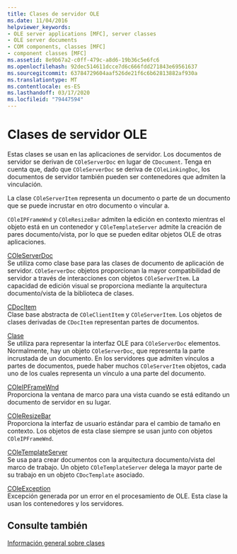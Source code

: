 ```yaml
---
title: Clases de servidor OLE
ms.date: 11/04/2016
helpviewer_keywords:
- OLE server applications [MFC], server classes
- OLE server documents
- COM components, classes [MFC]
- component classes [MFC]
ms.assetid: 8e9b67a2-c0ff-479c-a8d6-19b36c5e6fc6
ms.openlocfilehash: 92dec514611dcce7d6c666fdd271843e69561637
ms.sourcegitcommit: 63784729604aaf526de21f6c6b62813882af930a
ms.translationtype: MT
ms.contentlocale: es-ES
ms.lasthandoff: 03/17/2020
ms.locfileid: "79447594"
---
```

# <a name="ole-server-classes"></a>Clases de servidor OLE

Estas clases se usan en las aplicaciones de servidor. Los documentos de servidor se derivan de `COleServerDoc` en lugar de `CDocument`. Tenga en cuenta que, dado que `COleServerDoc` se deriva de `COleLinkingDoc`, los documentos de servidor también pueden ser contenedores que admiten la vinculación.

La clase `COleServerItem` representa un documento o parte de un documento que se puede incrustar en otro documento o vincular a.

`COleIPFrameWnd` y `COleResizeBar` admiten la edición en contexto mientras el objeto está en un contenedor y `COleTemplateServer` admite la creación de pares documento/vista, por lo que se pueden editar objetos OLE de otras aplicaciones.

[COleServerDoc](../mfc/reference/coleserverdoc-class.md)<br/>
Se utiliza como clase base para las clases de documento de aplicación de servidor. `COleServerDoc` objetos proporcionan la mayor compatibilidad de servidor a través de interacciones con objetos `COleServerItem`. La capacidad de edición visual se proporciona mediante la arquitectura documento/vista de la biblioteca de clases.

[CDocItem](../mfc/reference/cdocitem-class.md)<br/>
Clase base abstracta de `COleClientItem` y `COleServerItem`. Los objetos de clases derivadas de `CDocItem` representan partes de documentos.

[Clase](../mfc/reference/coleserveritem-class.md)<br/>
Se utiliza para representar la interfaz OLE para `COleServerDoc` elementos. Normalmente, hay un objeto `COleServerDoc`, que representa la parte incrustada de un documento. En los servidores que admiten vínculos a partes de documentos, puede haber muchos `COleServerItem` objetos, cada uno de los cuales representa un vínculo a una parte del documento.

[COleIPFrameWnd](../mfc/reference/coleipframewnd-class.md)<br/>
Proporciona la ventana de marco para una vista cuando se está editando un documento de servidor en su lugar.

[COleResizeBar](../mfc/reference/coleresizebar-class.md)<br/>
Proporciona la interfaz de usuario estándar para el cambio de tamaño en contexto. Los objetos de esta clase siempre se usan junto con objetos `COleIPFrameWnd`.

[COleTemplateServer](../mfc/reference/coletemplateserver-class.md)<br/>
Se usa para crear documentos con la arquitectura documento/vista del marco de trabajo. Un objeto `COleTemplateServer` delega la mayor parte de su trabajo en un objeto `CDocTemplate` asociado.

[COleException](../mfc/reference/coleexception-class.md)<br/>
Excepción generada por un error en el procesamiento de OLE. Esta clase la usan los contenedores y los servidores.

## <a name="see-also"></a>Consulte también

[Información general sobre clases](../mfc/class-library-overview.md)
